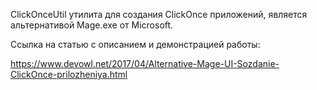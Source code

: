 ClickOnceUtil утилита для создания ClickOnce приложений, является альтернативой Mage.exe от Microsoft.

Ссылка на статью с описанием и демонстрацией работы:

https://www.devowl.net/2017/04/Alternative-Mage-UI-Sozdanie-ClickOnce-prilozheniya.html
